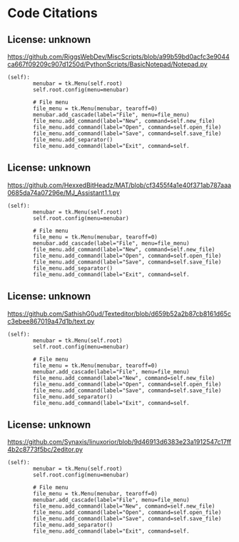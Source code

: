 # Code Citations

## License: unknown
https://github.com/RiggsWebDev/MiscScripts/blob/a99b59bd0acfc3e9044ca667f09209c907d1250d/PythonScripts/BasicNotepad/Notepad.py

```
(self):
        menubar = tk.Menu(self.root)
        self.root.config(menu=menubar)

        # File menu
        file_menu = tk.Menu(menubar, tearoff=0)
        menubar.add_cascade(label="File", menu=file_menu)
        file_menu.add_command(label="New", command=self.new_file)
        file_menu.add_command(label="Open", command=self.open_file)
        file_menu.add_command(label="Save", command=self.save_file)
        file_menu.add_separator()
        file_menu.add_command(label="Exit", command=self.
```


## License: unknown
https://github.com/HexxedBitHeadz/MAT/blob/cf3455f4a1e40f371ab787aaa0685da74a07296e/MJ_Assistant1.1.py

```
(self):
        menubar = tk.Menu(self.root)
        self.root.config(menu=menubar)

        # File menu
        file_menu = tk.Menu(menubar, tearoff=0)
        menubar.add_cascade(label="File", menu=file_menu)
        file_menu.add_command(label="New", command=self.new_file)
        file_menu.add_command(label="Open", command=self.open_file)
        file_menu.add_command(label="Save", command=self.save_file)
        file_menu.add_separator()
        file_menu.add_command(label="Exit", command=self.
```


## License: unknown
https://github.com/SathishG0ud/Texteditor/blob/d659b52a2b87cb8161d65cc3ebee867019a47d1b/text.py

```
(self):
        menubar = tk.Menu(self.root)
        self.root.config(menu=menubar)

        # File menu
        file_menu = tk.Menu(menubar, tearoff=0)
        menubar.add_cascade(label="File", menu=file_menu)
        file_menu.add_command(label="New", command=self.new_file)
        file_menu.add_command(label="Open", command=self.open_file)
        file_menu.add_command(label="Save", command=self.save_file)
        file_menu.add_separator()
        file_menu.add_command(label="Exit", command=self.
```


## License: unknown
https://github.com/Synaxis/linuxorior/blob/9d46913d6383e23a1912547c17ff4b2c8773f5bc/2editor.py

```
(self):
        menubar = tk.Menu(self.root)
        self.root.config(menu=menubar)

        # File menu
        file_menu = tk.Menu(menubar, tearoff=0)
        menubar.add_cascade(label="File", menu=file_menu)
        file_menu.add_command(label="New", command=self.new_file)
        file_menu.add_command(label="Open", command=self.open_file)
        file_menu.add_command(label="Save", command=self.save_file)
        file_menu.add_separator()
        file_menu.add_command(label="Exit", command=self.
```


